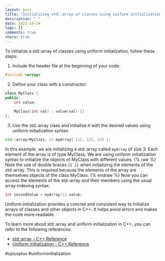 ```yaml
---
layout: post
title: "Initializing std::array of classes using uniform initialization in C++"
description: " "
date: 2023-10-24
tags: []
comments: true
share: true
---
```


To initialize a std::array of classes using uniform initialization, follow these steps:

1. Include the <array> header file at the beginning of your code:
```cpp
#include <array>
```

2. Define your class with a constructor:
```cpp
class MyClass {
public:
    int value;
    
    MyClass(int val) : value(val) {}
};
```

3. Use the std::array class and initialize it with the desired values using uniform initialization syntax:
```cpp
std::array<MyClass, 3> myArray{ {1}, {2}, {3} };
```
In this example, we are initializing a std::array called `myArray` of size 3. Each element of the array is of type MyClass. We are using uniform initialization syntax to initialize the objects of MyClass with different values.
{% raw %}
Note the use of double braces `{{ }}` when initializing the elements of the std::array. This is required because the elements of the array are themselves objects of the class MyClass.
{% endraw %}
Now you can access the elements of the std::array and their members using the usual array indexing syntax:
```cpp
int secondValue = myArray[1].value;
```

Uniform initialization provides a concise and consistent way to initialize arrays of classes and other objects in C++. It helps avoid errors and makes the code more readable.

To learn more about std::array and uniform initialization in C++, you can refer to the following references:
- [std::array - C++ Reference](https://en.cppreference.com/w/cpp/container/array)
- [Uniform initialization - C++ Reference](https://en.cppreference.com/w/cpp/language/initialization)

#cplusplus #uniforminitialization
